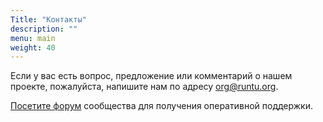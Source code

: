 ```yaml
---
Title: "Контакты"
description: ""
menu: main
weight: 40
---
```


Если у вас есть вопрос, предложение или комментарий о нашем проекте, пожалуйста, напишите нам по адресу org@runtu.org.

[Посетите форум](http://forum.runtu.org) сообщества для получения оперативной поддержки.